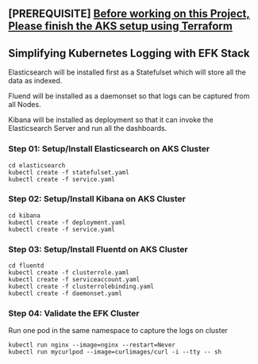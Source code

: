 ## [PREREQUISITE] [Before working on this Project, Please finish the AKS setup using Terraform](https://github.com/tanvir0102/devops-engineering-learn-build-share/tree/main/aks-iac-azure-using-terraform)
## Simplifying Kubernetes Logging with EFK Stack
Elasticsearch will be installed first as a Statefulset which will store all the data as indexed.

Fluend will be installed as a daemonset so that logs can be captured from all Nodes. 

Kibana will be installed as deployment so that it can invoke the Elasticsearch Server and run all the dashboards.

### Step 01: Setup/Install Elasticsearch on AKS Cluster
```shell
cd elasticsearch
kubectl create -f statefulset.yaml
kubectl create -f service.yaml
```

### Step 02: Setup/Install Kibana on AKS Cluster
```shell
cd kibana
kubectl create -f deployment.yaml
kubectl create -f service.yaml
```

### Step 03: Setup/Install Fluentd on AKS Cluster
```shell
cd fluentd
kubectl create -f clusterrole.yaml
kubectl create -f serviceaccount.yaml
kubectl create -f clusterrolebinding.yaml
kubectl create -f daemonset.yaml
```

### Step 04: Validate the EFK Cluster
Run one pod in the same namespace to capture the logs on cluster
```shell
kubectl run nginx --image=nginx --restart=Never
kubectl run mycurlpod --image=curlimages/curl -i --tty -- sh
```
